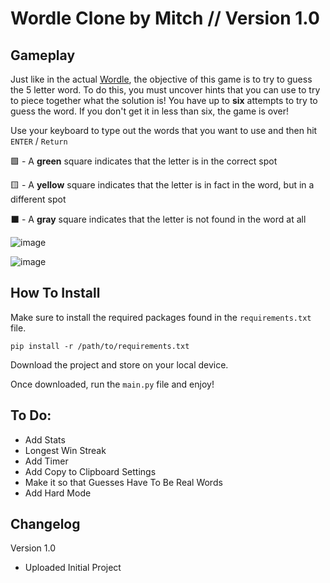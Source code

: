 # Wordle Clone by Mitch // Version 1.0

## Gameplay

Just like in the actual [Wordle](https://www.nytimes.com/games/wordle/index.html), the objective of this game is to try 
to guess the 5 letter word. To do this, you must uncover hints that you can use to try to piece together what the solution is!
You have up to **six** attempts to try to guess the word. If you don't get it in less than six, the game is over!

Use your keyboard to type out the words that you want to use and then hit `ENTER` / `Return`

🟩 - A **green** square indicates that the letter is in the correct spot

🟨 - A **yellow** square indicates that the letter is in fact in the word, but in a different spot

⬛ - A **gray** square indicates that the letter is not found in the word at all

![image](https://github.com/user-attachments/assets/006cd82e-0ae1-455d-97b4-f81c2dc8133e) 

![image](https://github.com/user-attachments/assets/5cf4506f-cdd5-41fb-8053-cab2af0b527b)

## How To Install

Make sure to install the required packages found in the `requirements.txt` file.

```
pip install -r /path/to/requirements.txt
```

Download the project and store on your local device. 

Once downloaded, run the `main.py` file and enjoy!

## To Do:

- Add Stats
- Longest Win Streak
- Add Timer
- Add Copy to Clipboard Settings
- Make it so that Guesses Have To Be Real Words
- Add Hard Mode

## Changelog

Version 1.0
- Uploaded Initial Project
